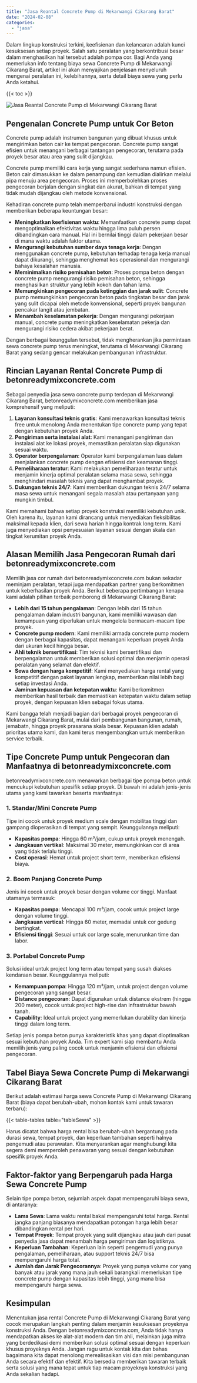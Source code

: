 ```yaml
---
title: "Jasa Reantal Concrete Pump di Mekarwangi Cikarang Barat"
date: "2024-02-08"
categories: 
  - "jasa"
---
```


Dalam lingkup konstruksi terkini, keefisienan dan kelancaran adalah kunci kesuksesan setiap proyek. Salah satu peralatan yang berkontribusi besar dalam menghasilkan hal tersebut adalah pompa cor. Bagi Anda yang memerlukan info tentang biaya sewa Concrete Pump di Mekarwangi Cikarang Barat, artikel ini akan menyajikan penjelasan menyeluruh mengenai peralatan ini, kelebihannya, serta detail biaya sewa yang perlu Anda ketahui.

{{< toc >}}

![Jasa Reantal Concrete Pump di Mekarwangi Cikarang Barat](https://betoncor8.github.io/pump/concrete-pump%20(5).png)

## Pengenalan Concrete Pump untuk Cor Beton

Concrete pump adalah instrumen bangunan yang dibuat khusus untuk mengirimkan beton cair ke tempat pengecoran. Concrete pump sangat efisien untuk menangani berbagai tantangan pengecoran, terutama pada proyek besar atau area yang sulit dijangkau.

Concrete pump memiliki cara kerja yang sangat sederhana namun efisien. Beton cair dimasukkan ke dalam penampung dan kemudian dialirkan melalui pipa menuju area pengecoran. Proses ini memperbolehkan proses pengecoran berjalan dengan singkat dan akurat, bahkan di tempat yang tidak mudah dijangkau oleh metode konvensional.

Kehadiran concrete pump telah memperbarui industri konstruksi dengan memberikan beberapa keuntungan besar:

- **Meningkatkan keefisienan waktu**: Memanfaatkan concrete pump dapat mengoptimalkan efektivitas waktu hingga lima puluh persen dibandingkan cara manual. Hal ini bernilai tinggi dalam pekerjaan besar di mana waktu adalah faktor utama.
- **Mengurangi kebutuhan sumber daya tenaga kerja**: Dengan menggunakan concrete pump, kebutuhan terhadap tenaga kerja manual dapat dikurangi, sehingga menghemat kos operasional dan mengurangi bahaya kesalahan manusia.
- **Meminimalkan risiko pemisahan beton**: Proses pompa beton dengan concrete pump mengurangi risiko pemisahan beton, sehingga menghasilkan struktur yang lebih kokoh dan tahan lama.
- **Memungkinkan pengecoran pada ketinggian dan jarak sulit**: Concrete pump memungkinkan pengecoran beton pada tingkatan besar dan jarak yang sulit dicapai oleh metode konvensional, seperti proyek bangunan pencakar langit atau jembatan.
- **Menambah keselamatan pekerja**: Dengan mengurangi pekerjaan manual, concrete pump meningkatkan keselamatan pekerja dan mengurangi risiko cedera akibat pekerjaan berat.

Dengan berbagai keunggulan tersebut, tidak mengherankan jika permintaan sewa concrete pump terus meningkat, terutama di Mekarwangi Cikarang Barat yang sedang gencar melakukan pembangunan infrastruktur.

## Rincian Layanan Rental Concrete Pump di betonreadymixconcrete.com

Sebagai penyedia jasa sewa concrete pump terdepan di Mekarwangi Cikarang Barat, betonreadymixconcrete.com memberikan jasa komprehensif yang meliputi:

1. **Layanan konsultasi teknis gratis**: Kami menawarkan konsultasi teknis free untuk menolong Anda menentukan tipe concrete pump yang tepat dengan kebutuhan proyek Anda.
2. **Pengiriman serta instalasi alat**: Kami menangani pengiriman dan instalasi alat ke lokasi proyek, memastikan peralatan siap digunakan sesuai waktu.
3. **Operator berpengalaman**: Operator kami berpengalaman luas dalam menjalankan concrete pump dengan efisiensi dan keamanan tinggi.
4. **Pemeliharaan teratur**: Kami melakukan pemeliharaan teratur untuk menjamin kinerja optimal peralatan selama masa sewa, sehingga menghindari masalah teknis yang dapat menghambat proyek.
5. **Dukungan teknis 24/7**: Kami memberikan dukungan teknis 24/7 selama masa sewa untuk menangani segala masalah atau pertanyaan yang mungkin timbul.

Kami memahami bahwa setiap proyek konstruksi memiliki kebutuhan unik. Oleh karena itu, layanan kami dirancang untuk menyediakan fleksibilitas maksimal kepada klien, dari sewa harian hingga kontrak long term. Kami juga menyediakan opsi penyesuaian layanan sesuai dengan skala dan tingkat kerumitan proyek Anda.

## Alasan Memilih Jasa Pengecoran Rumah dari betonreadymixconcrete.com

Memilih jasa cor rumah dari betonreadymixconcrete.com bukan sekadar meminjam peralatan, tetapi juga mendapatkan partner yang berkomitmen untuk keberhasilan proyek Anda. Berikut beberapa pertimbangan kenapa kami adalah pilihan terbaik pemborong di Mekarwangi Cikarang Barat:

- **Lebih dari 15 tahun pengalaman**: Dengan lebih dari 15 tahun pengalaman dalam industri bangunan, kami memiliki wawasan dan kemampuan yang diperlukan untuk mengelola bermacam-macam tipe proyek.
- **Concrete pump modern**: Kami memiliki armada concrete pump modern dengan berbagai kapasitas, dapat menangani keperluan proyek Anda dari ukuran kecil hingga besar.
- **Ahli teknik bersertifikasi**: Tim teknisi kami bersertifikasi dan berpengalaman untuk memberikan solusi optimal dan menjamin operasi peralatan yang selamat dan efektif.
- **Sewa dengan harga kompetitif**: Kami menyediakan harga rental yang kompetitif dengan paket layanan lengkap, memberikan nilai lebih bagi setiap investasi Anda.
- **Jaminan kepuasan dan ketepatan waktu**: Kami berkomitmen memberikan hasil terbaik dan memastikan ketepatan waktu dalam setiap proyek, dengan kepuasan klien sebagai fokus utama.

Kami bangga telah menjadi bagian dari berbagai proyek pengecoran di Mekarwangi Cikarang Barat, mulai dari pembangunan bangunan, rumah, jemabatn, hingga proyek prasarana skala besar. Kepuasan klien adalah prioritas utama kami, dan kami terus mengembangkan untuk memberikan service terbaik.

## Tipe Concrete Pump untuk Pengecoran dan Manfaatnya di betonreadymixconcrete.com

betonreadymixconcrete.com menawarkan berbagai tipe pompa beton untuk mencukupi kebutuhan spesifik setiap proyek. Di bawah ini adalah jenis-jenis utama yang kami tawarkan beserta manfaatnya:

### 1\. Standar/Mini Concrete Pump

Tipe ini cocok untuk proyek medium scale dengan mobilitas tinggi dan gampang dioperasikan di tempat yang sempit. Keunggulannya meliputi:

- **Kapasitas pompa**: Hingga 60 m³/jam, cukup untuk proyek menengah.
- **Jangkauan vertikal**: Maksimal 30 meter, memungkinkan cor di area yang tidak terlalu tinggi.
- **Cost operasi**: Hemat untuk project short term, memberikan efisiensi biaya.

### 2\. Boom Panjang Concrete Pump

Jenis ini cocok untuk proyek besar dengan volume cor tinggi. Manfaat utamanya termasuk:

- **Kapasitas pompa**: Mencapai 100 m³/jam, cocok untuk project large dengan volume tinggi.
- **Jangkauan vertical**: Hingga 60 meter, memadai untuk cor gedung bertingkat.
- **Efisiensi tinggi**: Sesuai untuk cor large scale, menurunkan time dan labor.

### 3\. Portabel Concrete Pump

Solusi ideal untuk project long term atau tempat yang susah diakses kendaraan besar. Keunggulannya meliputi:

- **Kemampuan pompa**: Hingga 120 m³/jam, untuk project dengan volume pengecoran yang sangat besar.
- **Distance pengecoran**: Dapat digunakan untuk distance ekstrem (hingga 200 meter), cocok untuk project high-rise dan infrastruktur bawah tanah.
- **Capability**: Ideal untuk project yang memerlukan durability dan kinerja tinggi dalam long term.

Setiap jenis pompa beton punya karakteristik khas yang dapat dioptimalkan sesuai kebutuhan proyek Anda. Tim expert kami siap membantu Anda memilih jenis yang paling cocok untuk menjamin efisiensi dan efisiensi pengecoran.

## Tabel Biaya Sewa Concrete Pump di Mekarwangi Cikarang Barat

Berikut adalah estimasi harga sewa Concrete Pump di Mekarwangi Cikarang Barat (biaya dapat berubah-ubah, mohon kontak kami untuk tawaran terbaru):

{{< table-tables table="tableSewa" >}}

Harus dicatat bahwa harga rental bisa berubah-ubah bergantung pada durasi sewa, tempat proyek, dan keperluan tambahan seperti halnya pengemudi atau perawatan. Kita menyarankan agar menghubungi kita segera demi memperoleh penawaran yang sesuai dengan kebutuhan spesifik proyek Anda.

## Faktor-faktor yang Berpengaruh pada Harga Sewa Concrete Pump

Selain tipe pompa beton, sejumlah aspek dapat mempengaruhi biaya sewa, di antaranya:

- **Lama Sewa**: Lama waktu rental bakal mempengaruhi total harga. Rental jangka panjang biasanya mendapatkan potongan harga lebih besar dibandingkan rental per hari.
- **Tempat Proyek**: Tempat proyek yang sulit dijangkau atau jauh dari pusat penyedia jasa dapat menambah harga pengiriman dan logistiknya.
- **Keperluan Tambahan**: Keperluan lain seperti pengemudi yang punya pengalaman, pemeliharaan, atau support teknis 24/7 bisa mempengaruhi harga total.
- **Jumlah dan Jarak Pengecorannya**: Proyek yang punya volume cor yang banyak atau jarak yang mana jauh sekali barangkali memerlukan tipe concrete pump dengan kapasitas lebih tinggi, yang mana bisa mempengaruhi harga sewa.

## Kesimpulan

Menentukan jasa rental Concrete Pump di Mekarwangi Cikarang Barat yang cocok merupakan langkah penting dalam menjamin kesuksesan proyeknya konstruksi Anda. Dengan betonreadymixconcrete.com, Anda tidak hanya mendapatkan akses ke alat-alat modern dan tim ahli, melainkan juga mitra yang berdedikasi demi memberikan solusi optimal sesuai dengan keperluan khusus proyeknya Anda. Jangan ragu untuk kontak kita dan bahas bagaimana kita dapat menolong merealisasikan visi dan misi pembangunan Anda secara efektif dan efektif. Kita bersedia memberikan tawaran terbaik serta solusi yang mana tepat untuk tiap macam proyeknya konstruksi yang Anda sekalian hadapi.
